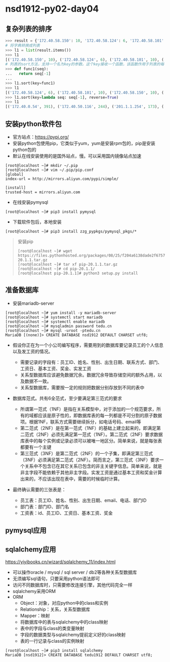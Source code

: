 # nsd1912-py02-day04

## 复杂列表的排序

```python
>>> result = {'172.40.58.150': 10, '172.40.58.124': 6, '172.40.58.101': 10, '127.0.0.1': 121, '192.168.4.254': 103, '192.168.2.254': 110, '201.1.1.254': 173, '201.1.2.254': 119, '172.40.0.54': 391, '172.40.50.116': 244}
# 将字典转换成列表
>>> l1 = list(result.items())
>>> l1
[('172.40.58.150', 10), ('172.40.58.124', 6), ('172.40.58.101', 10), ('127.0.0.1', 121), ('192.168.4.254', 103), ('192.168.2.254', 110), ('201.1.1.254', 173), ('201.1.2.254', 119), ('172.40.0.54', 391), ('172.40.50.116', 244)]
# 列表的sort方法，支持一个名为key的参数。这个key接收一个函数，该函数作用于列表的每一项，将每一项处理的结果作为排序依据
>>> def func1(seq):
...   return seq[-1]
... 
>>> l1.sort(key=func1)
>>> l1
[('172.40.58.124', 6), ('172.40.58.101', 10), ('172.40.58.150', 10), ('192.168.4.254', 103), ('192.168.2.254', 110), ('201.1.2.254', 119), ('127.0.0.1', 121), ('201.1.1.254', 173), ('172.40.50.116', 244), ('172.40.0.54', 391)]
>>> l1.sort(key=lambda seq: seq[-1], reverse=True)
>>> l1
[('172.40.0.54', 391), ('172.40.50.116', 244), ('201.1.1.254', 173), ('127.0.0.1', 121), ('201.1.2.254', 119), ('192.168.2.254', 110), ('192.168.4.254', 103), ('172.40.58.101', 10), ('172.40.58.150', 10), ('172.40.58.124', 6)]
```

## 安装python软件包

- 官方站点：https://pypi.org/
- 安装python包使用pip，它类似于yum，yum是安装rpm包的，pip是安装python包的
- 默认在线安装使用的是国外站点，慢。可以采用国内镜像站点加速

```shell
[root@localhost ~]# mkdir ~/.pip
[root@localhost ~]# vim ~/.pip/pip.conf
[global]
index-url = http://mirrors.aliyun.com/pypi/simple/

[install]
trusted-host = mirrors.aliyun.com
```

- 在线安装pymysql

```shell
[root@localhost ~]# pip3 install pymysql
```

- 下载软件包后，本地安装

```shell
[root@localhost ~]# pip3 install zzg_pypkgs/pymysql_pkgs/*
```

> 安装pip
>
> ```shell
> [root@localhost ~]# wget https://files.pythonhosted.org/packages/08/25/f204a6138dade2f6757b4ae99bc3994aac28a5602c97ddb2a35e0e22fbc4/pip-20.1.1.tar.gz
> [root@localhost ~]# tar xf pip-20.1.1.tar.gz 
> [root@localhost ~]# cd pip-20.1.1/
> [root@localhost pip-20.1.1]# python3 setup.py install
> ```

## 准备数据库

- 安装mariadb-server

```shell
[root@localhost ~]# yum install -y mariadb-server
[root@localhost ~]# systemctl start mariadb
[root@localhost ~]# systemctl enable mariadb
[root@localhost ~]# mysqladmin password tedu.cn
[root@localhost ~]# mysql -uroot -ptedu.cn
MariaDB [(none)]> CREATE DATABASE nsd1912 DEFAULT CHARSET utf8;
```

- 假设你正在为一个小公司编写程序，需要用到的数据库要记录员工的个人信息以及发工资的情况。
  - 需要记录的字段有：员工ID、姓名、性别、出生日期、联系方式、部门、工资日、基本工资、奖金、实发工资
  - 关系型数据库应该避免数据冗余。数据冗余导致存储空间的额外占用，以及数据不一致。
  - 关系型数据库，需要按一定的规则把数据分别存放到不同的表中

- 数据库范式。共有6全范式，至少要满足第三范式的要求
  - 所谓第一范式（1NF）是指在关系模型中，对于添加的一个规范要求，所有的域都应该是原子性的，即数据库表的每一列都是不可分割的原子数据项。根据1NF，联系方式需要继续拆分，如电话号码、email等
  - 第二范式（2NF）是在第一范式（1NF）的基础上建立起来的，即满足第二范式（2NF）必须先满足第一范式（1NF）。第二范式（2NF）要求数据库表中的每个实例或记录必须可以被唯一地区分。简单来说，就是每张表都要有一个主键
  - 第三范式（3NF）是第二范式（2NF）的一个子集，即满足第三范式（3NF）必须满足第二范式（2NF）。简而言之，第三范式（3NF）要求一个关系中不包含已在其它关系已包含的非主关键字信息。简单来说，就是非主字段不能依赖于其他非主字段。实发工资是通过基本工资和奖金计算出来的，不应该出现在表中，需要的时候临时计算。

- 最终确认需要的三张表是：
  - 员工表：员工ID、姓名、性别、出生日期、email、电话、部门ID
  - 部门表：部门ID、部门名
  - 工资表：id、员工ID、工资日、基本工资、奖金

## pymysql应用

## sqlalchemy应用

https://yiyibooks.cn/wizard/sqlalchemy_11/index.html

- 可以操作oracle / mysql / sql server / db2等各种关系型数据库
- 无须编写sql语句，只要采用python语法即可
- 访问不同数据库时，只需要修改连接引擎，其他代码完全一样
- sqlalchemy采用ORM
- ORM
  - Object：对象，对应python中的class和实例
  - Relationship：关系，关系型数据库
  - Mapper：映射
  - 将数据库中的表与sqlalchemy中的class映射
  - 表中的字段与class的类变量映射
  - 字段的数据类型与sqlalchemy提前定义好的class映射
  - 表的一行记录与class的实例映射

```shell
[root@localhost ~]# pip3 install sqlalchemy
MariaDB [nsd1912]> CREATE DATABASE tedu1912 DEFAULT CHARSET utf8;
```



